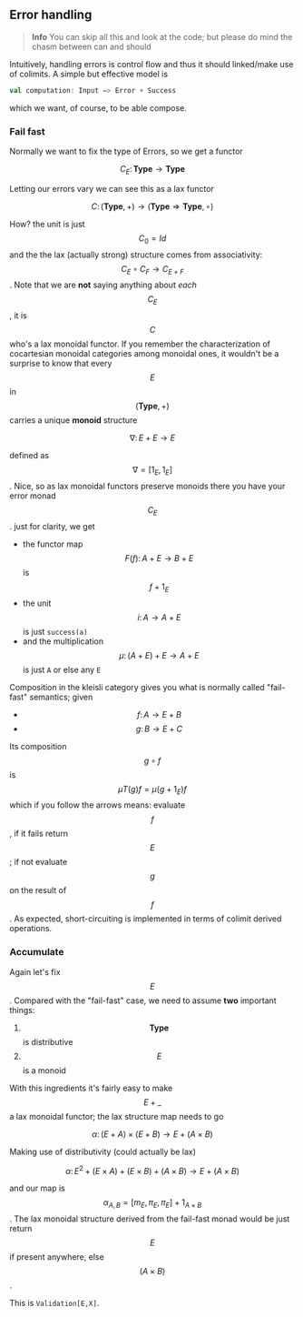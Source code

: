 ## Error handling

<!-- toc -->

> **Info** You can skip all this and look at the code; but please do mind the chasm between can and should

Intuitively, handling errors is control flow and thus it should linked/make use of colimits. A simple but effective model is

``` scala
val computation: Input => Error + Success
```

which we want, of course, to be able compose. 

### Fail fast

Normally we want to fix the type of Errors, so we get a functor

$$
C_E \colon \mathbf{Type} \to \mathbf{Type}
$$

Letting our errors vary we can see this as a lax functor

$$
C \colon (\mathbf{Type}, +) \to (\mathbf{Type} \Rightarrow \mathbf{Type}, \circ)
$$

How? the unit is just $$C_0 = Id$$ and the the lax (actually strong) structure comes from associativity: $$C_E \circ C_F \to C_{E + F}$$. Note that we are **not** saying anything about _each_ $$C_E$$, it is $$C$$ who's a lax monoidal functor. If you remember the characterization of cocartesian monoidal categories among monoidal ones, it wouldn't be a surprise to know that every $$E$$ in $$(\mathbf{Type}, +)$$ carries a unique **monoid** structure

$$
\nabla \colon E + E \to E
$$

defined as $$\nabla = [1_E,1_E]$$. Nice, so as lax monoidal functors preserve monoids there you have your error monad $$C_E$$. just for clarity, we get

- the functor map $$F(f) \colon A + E \to B + E$$ is $$f + 1_E$$
- the unit $$i\colon A \to A + E$$ is just `success(a)`
- and the multiplication $$\mu \colon (A + E) + E \to A + E$$ is just `A` or else any `E`

Composition in the kleisli category gives you what is normally called "fail-fast" semantics; given

- $$f \colon A \to E + B$$
- $$g \colon B \to E + C$$

Its composition $$g\circ f$$ is $$\mu T(g) f = \mu (g + 1_E) f$$ which if you follow the arrows means: evaluate $$f$$, if it fails return $$E$$; if not evaluate $$g$$ on the result of $$f$$. As expected, short-circuiting is implemented in terms of colimit derived operations.

### Accumulate

Again let's fix $$E$$. Compared with the "fail-fast" case, we need to assume **two** important things:

1. $$\mathbf{Type}$$ is distributive
2. $$E$$ is a monoid

With this ingredients it's fairly easy to make $$E + \_$$ a lax monoidal functor; the lax structure map needs to go

$$
\alpha \colon (E + A) \times (E + B) \to E + (A \times B)
$$

Making use of distributivity (could actually be lax)

$$
\alpha \colon E^2 + (E \times A) + (E \times B) + (A \times B) \to E + (A \times B)
$$

and our map is $$\alpha_{A,B} = [m_E, \pi_E, \pi_E] + 1_{A \times B}$$. The lax monoidal structure derived from the fail-fast monad would be just return $$E$$ if present anywhere, else $$(A \times B)$$.

This is `Validation[E,X]`.
